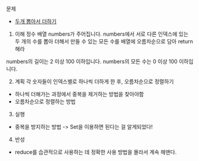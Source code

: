 문제
- [두개 뽑아서 더하기](https://programmers.co.kr/learn/courses/30/lessons/68644?language=javascript)


1. 이해
정수 배열 numbers가 주어집니다. numbers에서 서로 다른 인덱스에 있는 두 개의 수를 뽑아 더해서 만들 수 있는 모든 수를 배열에 오름차순으로 담아 return해라

numbers의 길이는 2 이상 100 이하입니다.
numbers의 모든 수는 0 이상 100 이하입니다.

2. 계획
각 숫자들이 인덱스별로 하나씩 더하게 한 후, 오름차순으로 정렬하기
- 하나씩 더해가는 과정에서 중복을 제거하는 방법을 찾아야함
- 오름차순으로 정렬하는 방법

3. 실행
- 중복을 방지하는 방법 -> Set을 이용하면 된다는 걸 알게되었다!

4. 반성
- reduce를 습관적으로 사용하는 데 정확한 사용 방법을 몰라서 계속 헤맨다.
